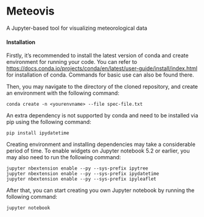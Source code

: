 # Meteovis

A Jupyter-based tool for visualizing meteorological data

<!--#### Backgound-->

<!--There are two motivations of this project and the further development: first, to introduce high performance computation (HPC) to our data exploration tests, due to the increasing cost of memory and computation; and second, to explore a new way of rapid data exploration and implement a set of toolkits based on that. -->

<!--Depending on the problem scale and concrete requirements from users, HPC can play roles in different steps of meteorological data exploration, e.g. data preprocessing, rendering. Considering the implementation of Bart’s visualization as an example, both preparing and plotting the bird density data requires considerable usage of memory and computation, and we assume to have more and more tasks like this, due to the increasing volume of meteorological data we will have and the potential application of machine learning technologies.  -->

<!--Meanwhile, general challenges remain for the exploration or visualization of meteorological data. First, existing tools are typically designed for specific tasks (data source, visualization, analysis, etc.), and can be too heavy and inflexible for tasks of rapid exploration of meteorological data. Second, although script-based tools are preferred in many cases for customization, realize the visualization usually requires considerable knowledge of, e.g. programming in special language, setting parallel computing environment, display design. -->

<!--This project is a preliminary case study that tries to address the above challenges. The aim of this project is to implement a prototype framework that supports rapid exploration of meteorological data through a browser-based interface (sketch as Figure 1 below), and realize Bart’s visualization of bird density over basemap as a showcase. HPC is driven by the Lisa cluster and the HPC cloud virtual machine for data preparation and rendering. A prototype of a python-based visualization toolkit for meteorological data will be developed. This toolkit is inspired by vega-lite (https://vega.github.io/vega-lite/), which is a high-grammar of interactive graphics for ease the way of generating customized visualization with interaction. -->

<!--#### Objectives-->

<!--- To implement a prototype version of the visualization toolkit -->
<!--    - Script-based toolkit as a Python library -->
<!--    - Input: raster data in HDF5 format (only HDF5 supported in this project, will be extended), and a key-value style description of the output visualization -->
<!--    - Output: density map, both static and animated, projected on a base-map (only density map supported in this project, will be extended) -->
<!--    - Support of rendering in parallel -->
<!--- To develop a data preparation program -->
<!--    - Calculate bird density data based on the polar volume data -->
<!--    - Input: a set of pVol data in HDF5 format and related VP data for a pre-defined period of time and a number of radar stations -->
<!--    - Output: raster data of bird density, also in HDF5 format, with necessary metadata for plotting. -->
<!--    - Support of job submission to the Lisa cluster system -->

<!--#### Scope -->

<!--The end result of this project is to realize Bart’s visualization (static and animated visualization of bird density data for a number of radars in a period of time, <mark>say from 2016-10-03 14:00 to 2016-10-04 09:00 and for radar NL/DHL, NL/HRW, BE/JAB, and BE/WID</mark>) by using the above tool and program as a show showcase, and demonstrate it through a Jupyter Notebook built on a remote machine. The demonstration has the following content: -->

<!--- Both static and animated plots -->
<!--- Basic interaction with the plots (zooming, panning, etc.) -->

<!--The expected result: -->

<!--![Fig.1 Expected view on Jupyter Notebook.](Images/expectation.png)-->

#### Installation

Firstly, it’s recommended to install the latest version of conda and create environment for running your code. You can refer to https://docs.conda.io/projects/conda/en/latest/user-guide/install/index.html for installation of conda. Commands for basic use can also be found there.

Then, you may navigate to the directory of the cloned repository, and create an environment with the following command:

    conda create -n <yourenvname> --file spec-file.txt
    
An extra dependency is not supported by conda and need to be installed via pip using the following command:

    pip install ipydatetime
    
Creating environment and installing dependencies may take a considerable period of time. To enable widgets on Jupyter notebook 5.2 or earlier, you may also need to run the following command:

    jupyter nbextension enable --py --sys-prefix ipytree
    jupyter nbextension enable --py --sys-prefix ipydatetime
    jupyter nbextension enable --py --sys-prefix ipyleaflet

After that, you can start creating you own Jupyter notebook by running the following command:

    jupyter notebook